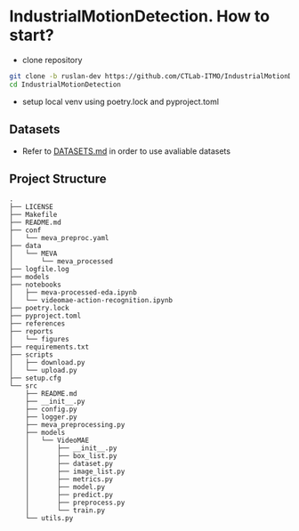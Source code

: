 # IndustrialMotionDetection. How to start?

- clone repository

```bash
git clone -b ruslan-dev https://github.com/CTLab-ITMO/IndustrialMotionDetection.git
cd IndustrialMotionDetection
```

- setup local venv using poetry.lock and pyproject.toml

## Datasets

- Refer to [DATASETS.md](src/data/DATASETS.md) in order to use avaliable datasets 

## Project Structure

```
.
├── LICENSE
├── Makefile
├── README.md
├── conf
│   └── meva_preproc.yaml
├── data
│   └── MEVA
│       └── meva_processed
├── logfile.log
├── models
├── notebooks
│   ├── meva-processed-eda.ipynb
│   └── videomae-action-recognition.ipynb
├── poetry.lock
├── pyproject.toml
├── references
├── reports
│   └── figures
├── requirements.txt
├── scripts
│   ├── download.py
│   └── upload.py
├── setup.cfg
└── src
    ├── README.md
    ├── __init__.py
    ├── config.py
    ├── logger.py
    ├── meva_preprocessing.py
    ├── models
    │   └── VideoMAE
    │       ├── __init__.py
    │       ├── box_list.py
    │       ├── dataset.py
    │       ├── image_list.py
    │       ├── metrics.py
    │       ├── model.py
    │       ├── predict.py
    │       ├── preprocess.py
    │       └── train.py
    └── utils.py
```
